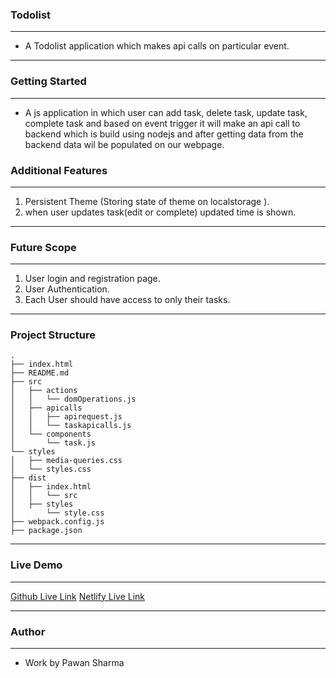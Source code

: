 ### Todolist
----
- A Todolist application which makes api calls on particular event. 
-------------
### Getting Started
----
- A js application in which user can add task, delete task, update task, complete task and based on event trigger it will make an api call to backend which is build using nodejs and after getting data from the backend data wil be populated on our webpage.

### Additional Features
----
1. Persistent Theme (Storing state of theme on localstorage ).               
2. when user updates task(edit or complete) updated time is shown.
-------------
### Future Scope
----
1. User login and registration page.
2. User Authentication.
3. Each User should have access to only their tasks.
-------------
### Project Structure

```
.
├── index.html
├── README.md
├── src
│   ├── actions
│   │ 	└── domOperations.js
│   ├── apicalls
│   │	├── apirequest.js
│   │	└── taskapicalls.js
│   └── components
│     	└── task.js
└── styles
│   ├── media-queries.css
│   └── styles.css
├── dist
│   ├── index.html
│   │ 	└── src
│   ├── styles
│   	└── style.css
├── webpack.config.js
├── package.json

```
------------
### Live Demo
----
[Github Live Link](https://pawan43563.github.io/Todolist-Frontend-/)
[Netlify Live Link](https://naughty-minsky-ced17d.netlify.app/)

-------------
### Author
----
* Work by Pawan Sharma

